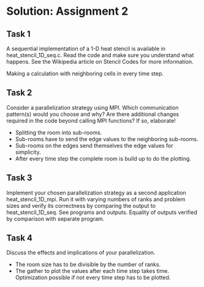 # Solution: Assignment 2

## Task 1
A sequential implementation of a 1-D heat stencil is available in heat_stencil_1D_seq.c. Read the code and make sure you understand what happens. See the Wikipedia article on Stencil Codes for more information.

Making a calculation with neighboring cells in every time step.

## Task 2
Consider a parallelization strategy using MPI. Which communication pattern(s) would you choose and why? Are there additional changes required in the code beyond calling MPI functions? If so, elaborate!

- Splitting the room into sub-rooms.
- Sub-rooms have to send the edge values to the neighboring sub-rooms.
- Sub-rooms on the edges send themselves the edge values for simplicity.
- After every time step the complete room is build up to do the plotting.

## Task 3
Implement your chosen parallelization strategy as a second application heat_stencil_1D_mpi. Run it with varying numbers of ranks and problem sizes and verify its correctness by comparing the output to heat_stencil_1D_seq.
See programs and outputs. Equality of outputs verified by comparison with separate program.

## Task 4
Discuss the effects and implications of your parallelization.

- The room size has to be divisible by the number of ranks.
- The gather to plot the values after each time step takes time. Optimization possible if not every time step has to be plotted. 
